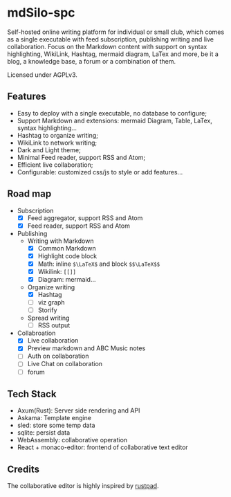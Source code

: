 
# mdSilo-spc

Self-hosted online writing platform for individual or small club, which comes as a single executable with feed subscription, publishing writing and live collaboration. Focus on the Markdown content with support on syntax highlighting, WikiLink, Hashtag, mermaid diagram, LaTex and more, be it a blog, a knowledge base, a forum or a combination of them. 

Licensed under AGPLv3.

## Features

- Easy to deploy with a single executable, no database to configure;    
- Support Markdown and extensions: mermaid Diagram, Table, LaTex, syntax highlighting... 
- Hashtag to organize writing;
- WikiLink to network writing;    
- Dark and Light theme;  
- Minimal Feed reader, support RSS and Atom;
- Efficient live collaboration;
- Configurable: customized css/js to style or add features... 
 
## Road map 

- Subscription 
  - [X] Feed aggregator, support RSS and Atom
  - [X] Feed reader, support RSS and Atom

- Publishing
  - Writing with Markdown 
    - [X] Common Markdown 
    - [X] Highlight code block  
    - [X] Math: inline `$\LaTeX$` and block `$$\LaTeX$$` 
    - [X] Wikilink: `[[]]` 
    - [X] Diagram: mermaid... 

  - Organize writing
    - [X] Hashtag
    - [ ] viz graph
    - [ ] Storify 
  
  - Spread writing
    - [ ] RSS output

- Collabroation
  - [X] Live collaboration 
  - [X] Preview markdown and ABC Music notes 
  - [ ] Auth on collaboration
  - [ ] Live Chat on collaboration  
  - [ ] forum

## Tech Stack

- Axum(Rust): Server side rendering and API
- Askama: Template engine 
- sled: store some temp data  
- sqlite: persist data  
- WebAssembly: collaborative operation 
- React + monaco-editor: frontend of collaborative text editor 

## Credits

The collaborative editor is highly inspired by [rustpad](https://rustpad.io). 
